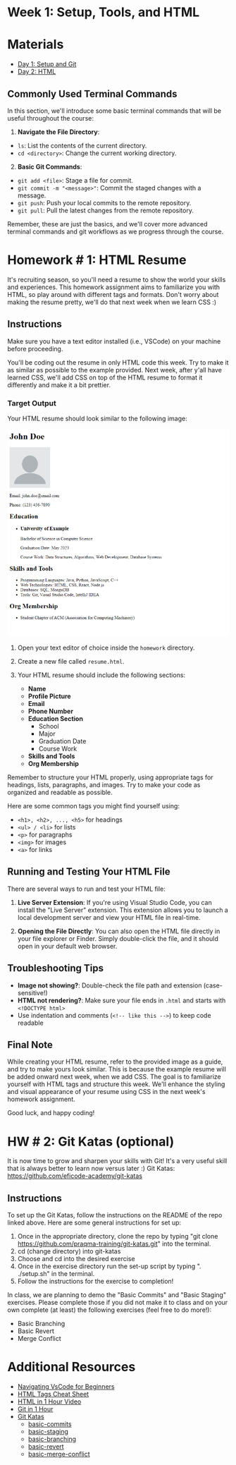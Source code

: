 # Week 1: Setup, Tools, and HTML

# Materials

- [Day 1: Setup and Git](https://docs.google.com/presentation/d/11Tf8o5ykoT5Z9ui8V8WHMVWlYP7iCLF3/edit?usp=drive_link&ouid=105792284454467330830&rtpof=true&sd=true)
- [Day 2: HTML](https://docs.google.com/presentation/d/1p8lJZxE7WMaea16XchVs0LapEEK05Mhy/edit?usp=drive_link&ouid=105792284454467330830&rtpof=true&sd=true)

## Commonly Used Terminal Commands

In this section, we'll introduce some basic terminal commands that will be useful throughout the course:

1. **Navigate the File Directory**:

- `ls`: List the contents of the current directory.
- `cd <directory>`: Change the current working directory.

2. **Basic Git Commands**:

- `git add <file>`: Stage a file for commit.
- `git commit -m "<message>"`: Commit the staged changes with a message.
- `git push`: Push your local commits to the remote repository.
- `git pull`: Pull the latest changes from the remote repository.

Remember, these are just the basics, and we'll cover more advanced terminal commands and git workflows as we progress through the course.

# Homework # 1: HTML Resume

It's recruiting season, so you'll need a resume to show the world your skills and experiences. This homework assignment aims to familiarize you with HTML, so play around with different tags and formats. Don't worry about making the resume pretty, we'll do that next week when we learn CSS :)

## Instructions

Make sure you have a text editor installed (i.e., VSCode) on your machine before proceeding.

You'll be coding out the resume in only HTML code this week. Try to make it as similar as possible to the example provided. Next week, after y'all have learned CSS, we'll add CSS on top of the HTML resume to format it differently and make it a bit prettier.

### Target Output

Your HTML resume should look similar to the following image:

![Finished Resume](./homework/FinishedResume.png)

1. Open your text editor of choice inside the `homework` directory.
2. Create a new file called `resume.html`.
3. Your HTML resume should include the following sections:

   - **Name**
   - **Profile Picture**
   - **Email**
   - **Phone Number**
   - **Education Section**
     - School
     - Major
     - Graduation Date
     - Course Work
   - **Skills and Tools**
   - **Org Membership**

Remember to structure your HTML properly, using appropriate tags for headings, lists, paragraphs, and images. Try to make your code as organized and readable as possible.

Here are some common tags you might find yourself using:

- `<h1>, <h2>, ..., <h5>` for headings
- `<ul> / <li>` for lists
- `<p>` for paragraphs
- `<img>` for images
- `<a>` for links

## Running and Testing Your HTML File

There are several ways to run and test your HTML file:

1. **Live Server Extension**: If you're using Visual Studio Code, you can install the "Live Server" extension. This extension allows you to launch a local development server and view your HTML file in real-time.

2. **Opening the File Directly**: You can also open the HTML file directly in your file explorer or Finder. Simply double-click the file, and it should open in your default web browser.

## Troubleshooting Tips

- **Image not showing?**: Double-check the file path and extension (case-sensitive!)
- **HTML not rendering?**: Make sure your file ends in `.html` and starts with `<!DOCTYPE html>`
- Use indentation and comments (`<!-- like this -->`) to keep code readable

## Final Note

While creating your HTML resume, refer to the provided image as a guide, and try to make yours look similar. This is because the example resume will be added onward next week, when we add CSS. The goal is to familiarize yourself with HTML tags and structure this week. We'll enhance the styling and visual appearance of your resume using CSS in the next week's homework assignment.

Good luck, and happy coding!

# HW # 2: Git Katas (optional)

It is now time to grow and sharpen your skills with Git! It's a very useful skill that is always better
to learn now versus later :)
Git Katas: https://github.com/eficode-academy/git-katas

## Instructions

To set up the Git Katas, follow the instructions on the README of the repo linked above.
Here are some general instructions for set up:

1. Once in the appropriate directory, clone the repo by typing "git clone https://github.com/praqma-training/git-katas.git"
   into the terminal.
2. cd (change directory) into git-katas
3. Choose and cd into the desired exercise
4. Once in the exercise directory run the set-up script by typing ". ./setup.sh" in the terminal.
5. Follow the instructions for the exercise to completion!

In class, we are planning to demo the "Basic Commits" and "Basic Staging" exercises. Please complete those if
you did not make it to class and on your own complete (at least) the following exercises (feel free to do more!):

- Basic Branching
- Basic Revert
- Merge Conflict

# Additional Resources

- [Navigating VsCode for Beginners](https://youtu.be/ORrELERGIHs)
- [HTML Tags Cheat Sheet](https://html.com/wp-content/uploads/html5_cheat_sheet_tags.png)
- [HTML in 1 Hour Video](https://www.youtube.com/watch?v=iphTU2NFZCI)
- [Git in 1 Hour](https://youtu.be/8JJ101D3knE)
- [Git Katas](https://github.com/eficode-academy/git-katas)
  - [basic-commits](https://github.com/eficode-academy/git-katas/tree/master/basic-commits)
  - [basic-staging](https://github.com/eficode-academy/git-katas/tree/master/basic-staging)
  - [basic-branching](https://github.com/eficode-academy/git-katas/tree/master/basic-branching)
  - [basic-revert](https://github.com/eficode-academy/git-katas/tree/master/basic-revert)
  - [basic-merge-conflict](https://github.com/eficode-academy/git-katas/tree/master/merge-conflict)
